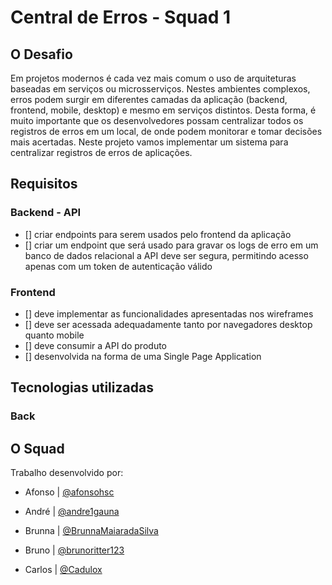 # Central de Erros - Squad 1

## O Desafio

Em projetos modernos é cada vez mais comum o uso de arquiteturas baseadas em serviços ou microsserviços. Nestes ambientes complexos, erros podem surgir em diferentes camadas da aplicação (backend, frontend, mobile, desktop) e mesmo em serviços distintos. Desta forma, é muito importante que os desenvolvedores possam centralizar todos os registros de erros em um local, de onde podem monitorar e tomar decisões mais acertadas. Neste projeto vamos implementar um sistema para centralizar registros de erros de aplicações.

## Requisitos

### Backend - API
- [] criar endpoints para serem usados pelo frontend da aplicação
- [] criar um endpoint que será usado para gravar os logs de erro em um banco de dados relacional
a API deve ser segura, permitindo acesso apenas com um token de autenticação válido
### Frontend
- [] deve implementar as funcionalidades apresentadas nos wireframes
- [] deve ser acessada adequadamente tanto por navegadores desktop quanto mobile
- [] deve consumir a API do produto
- [] desenvolvida na forma de uma Single Page Application

## Tecnologias utilizadas

### Back

## O Squad

Trabalho desenvolvido por:

- Afonso | [@afonsohsc](https://github.com/afonsohsc)

- André | [@andre1gauna](https://github.com/andre1gauna)

- Brunna | [@BrunnaMaiaradaSilva](https://github.com/BrunnaMaiaradaSilva)

- Bruno | [@brunoritter123](https://github.com/brunoritter123)

- Carlos | [@Cadulox](https://github.com/Cadulox)
